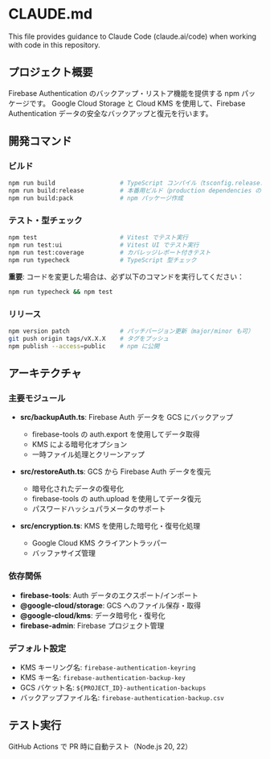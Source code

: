 # CLAUDE.md

This file provides guidance to Claude Code (claude.ai/code) when working with code in this repository.

## プロジェクト概要

Firebase Authentication のバックアップ・リストア機能を提供する npm パッケージです。
Google Cloud Storage と Cloud KMS を使用して、Firebase Authentication データの安全なバックアップと復元を行います。

## 開発コマンド

### ビルド
```bash
npm run build                  # TypeScript コンパイル（tsconfig.release.json使用）
npm run build:release          # 本番用ビルド（production dependencies のみ）
npm run build:pack             # npm パッケージ作成
```

### テスト・型チェック
```bash
npm test                       # Vitest でテスト実行
npm run test:ui                # Vitest UI でテスト実行
npm run test:coverage          # カバレッジレポート付きテスト
npm run typecheck              # TypeScript 型チェック
```

**重要**: コードを変更した場合は、必ず以下のコマンドを実行してください：
```bash
npm run typecheck && npm test
```

### リリース
```bash
npm version patch              # パッチバージョン更新（major/minor も可）
git push origin tags/vX.X.X    # タグをプッシュ
npm publish --access=public    # npm に公開
```

## アーキテクチャ

### 主要モジュール

- **src/backupAuth.ts**: Firebase Auth データを GCS にバックアップ
  - firebase-tools の auth.export を使用してデータ取得
  - KMS による暗号化オプション
  - 一時ファイル処理とクリーンアップ

- **src/restoreAuth.ts**: GCS から Firebase Auth データを復元
  - 暗号化されたデータの復号化
  - firebase-tools の auth.upload を使用してデータ復元
  - パスワードハッシュパラメータのサポート

- **src/encryption.ts**: KMS を使用した暗号化・復号化処理
  - Google Cloud KMS クライアントラッパー
  - バッファサイズ管理

### 依存関係

- **firebase-tools**: Auth データのエクスポート/インポート
- **@google-cloud/storage**: GCS へのファイル保存・取得
- **@google-cloud/kms**: データ暗号化・復号化
- **firebase-admin**: Firebase プロジェクト管理

### デフォルト設定

- KMS キーリング名: `firebase-authentication-keyring`
- KMS キー名: `firebase-authentication-backup-key`
- GCS バケット名: `${PROJECT_ID}-authentication-backups`
- バックアップファイル名: `firebase-authentication-backup.csv`

## テスト実行

GitHub Actions で PR 時に自動テスト（Node.js 20, 22）
